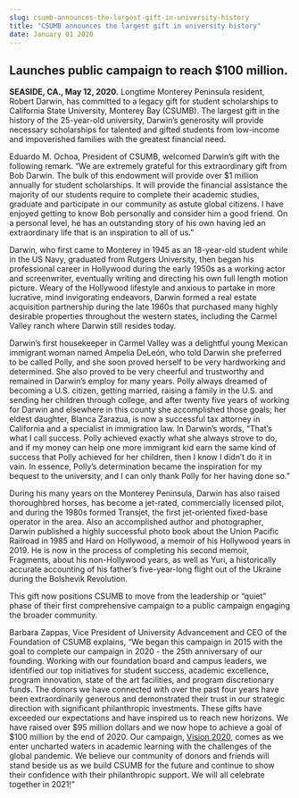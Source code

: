 ```yaml
---
slug: csumb-announces-the-largest-gift-in-university-history
title: "CSUMB announces the largest gift in university history"
date: January 01 2020
---
```


 
<h2>Launches public campaign to reach $100 million.</h2>
<p>
  <b>SEASIDE, CA., May 12, 2020.</b> Longtime Monterey Peninsula resident,
  Robert Darwin, has committed to a legacy gift for student scholarships to
  California State University, Monterey Bay (CSUMB). The largest gift in the
  history of the 25-year-old university, Darwin’s generosity will provide
  necessary scholarships for talented and gifted students from low-income and
  impoverished families with the greatest financial need.
</p>
<p>
  Eduardo M. Ochoa, President of CSUMB, welcomed Darwin’s gift with the
  following remark. “We are extremely grateful for this extraordinary gift from
  Bob Darwin. The bulk of this endowment will provide over $1 million annually
  for student scholarships. It will provide the financial assistance the
  majority of our students require to complete their academic studies, graduate
  and participate in our community as astute global citizens. I have enjoyed
  getting to know Bob personally and consider him a good friend. On a personal
  level, he has an outstanding story of his own having led an extraordinary life
  that is an inspiration to all of us.”
</p>
<p>
  Darwin, who first came to Monterey in 1945 as an 18-year-old student while in
  the US Navy, graduated from Rutgers University, then began his professional
  career in Hollywood during the early 1950s as a working actor and
  screenwriter, eventually writing and directing his own full length motion
  picture. Weary of the Hollywood lifestyle and anxious to partake in more
  lucrative, mind invigorating endeavors, Darwin formed a real estate
  acquisition partnership during the late 1960s that purchased many highly
  desirable properties throughout the western states, including the Carmel
  Valley ranch where Darwin still resides today.
</p>
<p>
  Darwin’s first housekeeper in Carmel Valley was a delightful young Mexican
  immigrant woman named Ampelia DeLeón, who told Darwin she preferred to be
  called Polly, and she soon proved herself to be very hardworking and
  determined. She also proved to be very cheerful and trustworthy and remained
  in Darwin’s employ for many years. Polly always dreamed of becoming a U.S.
  citizen, getting married, raising a family in the U.S. and sending her
  children through college, and after twenty five years of working for Darwin
  and elsewhere in this county she accomplished those goals; her eldest
  daughter, Blanca Zarazua, is now a successful tax attorney in California and a
  specialist in immigration law. In Darwin’s words, “That’s what I call success.
  Polly achieved exactly what she always strove to do, and if my money can help
  one more immigrant kid earn the same kind of success that Polly achieved for
  her children, then I know I didn’t do it in vain. In essence, Polly’s
  determination became the inspiration for my bequest to the university, and I
  can only thank Polly for her having done so.”
</p>
<p>
  During his many years on the Monterey Peninsula, Darwin has also raised
  thoroughbred horses, has become a jet-rated, commercially licensed pilot, and
  during the 1980s formed Transjet, the first jet-oriented fixed-base operator
  in the area. Also an accomplished author and photographer, Darwin published a
  highly successful photo book about the Union Pacific Railroad in 1985 and Hard
  on Hollywood, a memoir of his Hollywood years in 2019. He is now in the
  process of completing his second memoir, Fragments, about his non-Hollywood
  years, as well as Yuri, a historically accurate accounting of his father’s
  five-year-long flight out of the Ukraine during the Bolshevik Revolution.
</p>
<p>
  This gift now positions CSUMB to move from the leadership or “quiet” phase of
  their first comprehensive campaign to a public campaign engaging the broader
  community.
</p>
<p>
  Barbara Zappas, Vice President of University Advancement and CEO of the
  Foundation of CSUMB explains, “We began this campaign in 2015 with the goal to
  complete our campaign in 2020 - the 25th anniversary of our founding. Working
  with our foundation board and campus leaders, we identified our top
  initiatives for student success, academic excellence, program innovation,
  state of the art facilities, and program discretionary funds. The donors we
  have connected with over the past four years have been extraordinarily
  generous and demonstrated their trust in our strategic direction with
  significant philanthropic investments. These gifts have exceeded our
  expectations and have inspired us to reach new horizons. We have raised over
  $95 million dollars and we now hope to achieve a goal of $100 million by the
  end of 2020. Our campaign,
  <a href="https://donate.csumb.edu/vision">Vision 2020</a>, comes as we enter
  uncharted waters in academic learning with the challenges of the global
  pandemic. We believe our community of donors and friends will stand beside us
  as we build CSUMB for the future and continue to show their confidence with
  their philanthropic support. We will all celebrate together in 2021!”
</p>
 
